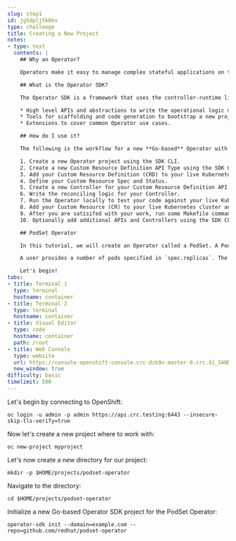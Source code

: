 ```yaml
---
slug: step1
id: jg5dplj5k0ev
type: challenge
title: Creating a New Project
notes:
- type: text
  contents: |
    ## Why an Operator?

    Operators make it easy to manage complex stateful applications on top of Kubernetes. However writing an Operator today can be difficult because of challenges such as using low level APIs, writing boilerplate, and a lack of modularity which leads to duplication.

    ## What is the Operator SDK?

    The Operator SDK is a framework that uses the controller-runtime library to make writing Operators easier by providing:

    * High level APIs and abstractions to write the operational logic more intuitively.
    * Tools for scaffolding and code generation to bootstrap a new project fast.
    * Extensions to cover common Operator use cases.

    ## How do I use it?

    The following is the workflow for a new **Go-based** Operator with the Operator SDK:

    1. Create a new Operator project using the SDK CLI.
    2. Create a new Custom Resource Definition API Type using the SDK CLI.
    3. Add your Custom Resource Definition (CRD) to your live Kubernetes cluster.
    4. Define your Custom Resource Spec and Status.
    5. Create a new Controller for your Custom Resource Definition API.
    6. Write the reconciling logic for your Controller.
    7. Run the Operator locally to test your code against your live Kubernetes cluster.
    8. Add your Custom Resource (CR) to your live Kubernetes cluster and watch your Operator in action!
    9. After you are satisifed with your work, run some Makefile commands to build and generate the Operator Deployment manifests.
    10. Optionally add additional APIs and Controllers using the SDK CLI.

    ## PodSet Operator

    In this tutorial, we will create an Operator called a PodSet. A PodSet is a simple Controller/Operator that manages pods.

    A user provides a number of pods specified in `spec.replicas`. The PodSet also conveniently outputs the name of all Pods currently controlled by the PodSet in the `status.PodNames` field.

    Let's begin!
tabs:
- title: Terminal 1
  type: terminal
  hostname: container
- title: Terminal 2
  type: terminal
  hostname: container
- title: Visual Editor
  type: code
  hostname: container
  path: /root
- title: Web Console
  type: website
  url: https://console-openshift-console.crc-dzk9v-master-0.crc.${_SANDBOX_ID}.instruqt.io
  new_window: true
difficulty: basic
timelimit: 500
---
```

Let's begin by connecting to OpenShift:

```
oc login -u admin -p admin https://api.crc.testing:6443 --insecure-skip-tls-verify=true
```

Now let's create a new project where to work with:

```
oc new-project myproject
```

Let's now create a new directory for our project:

```
mkdir -p $HOME/projects/podset-operator
```

Navigate to the directory:

```
cd $HOME/projects/podset-operator
```

Initialize a new Go-based Operator SDK project for the PodSet Operator:

```
operator-sdk init --domain=example.com --repo=github.com/redhat/podset-operator
```
